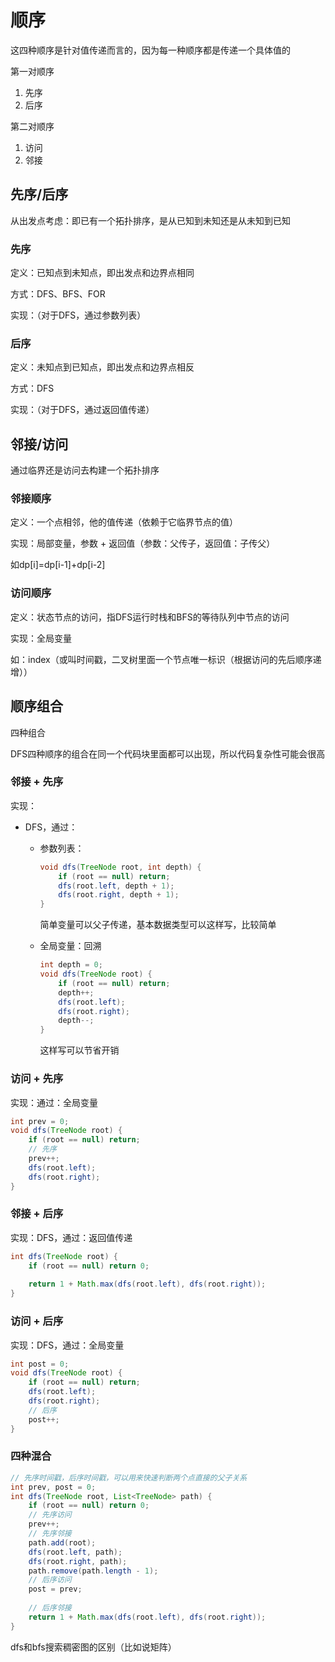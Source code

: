 # 顺序



这四种顺序是针对值传递而言的，因为每一种顺序都是传递一个具体值的

第一对顺序

1. 先序
2. 后序

第二对顺序

1. 访问
2. 邻接



## 先序/后序

从出发点考虑：即已有一个拓扑排序，是从已知到未知还是从未知到已知

### 先序

定义：已知点到未知点，即出发点和边界点相同

方式：DFS、BFS、FOR

实现：（对于DFS，通过参数列表）



### 后序

定义：未知点到已知点，即出发点和边界点相反

方式：DFS

实现：（对于DFS，通过返回值传递）



## 邻接/访问

通过临界还是访问去构建一个拓扑排序



### 邻接顺序

定义：一个点相邻，他的值传递（依赖于它临界节点的值）

实现：局部变量，参数 + 返回值（参数：父传子，返回值：子传父）

如dp[i]=dp[i-1]+dp[i-2]



### 访问顺序

定义：状态节点的访问，指DFS运行时栈和BFS的等待队列中节点的访问

实现：全局变量

如：index（或叫时间戳，二叉树里面一个节点唯一标识（根据访问的先后顺序递增））



## 顺序组合

四种组合



DFS四种顺序的组合在同一个代码块里面都可以出现，所以代码复杂性可能会很高



### 邻接 + 先序

实现：

- DFS，通过：

  - 参数列表：

    ```java
    void dfs(TreeNode root, int depth) {
        if (root == null) return;
        dfs(root.left, depth + 1);
        dfs(root.right, depth + 1);
    }
    ```

    简单变量可以父子传递，基本数据类型可以这样写，比较简单

  - 全局变量：回溯

    ```java
    int depth = 0;
    void dfs(TreeNode root) {
        if (root == null) return;
        depth++;
        dfs(root.left);
        dfs(root.right);
        depth--;
    }
    ```

    这样写可以节省开销



### 访问 + 先序

实现：通过：全局变量

```java
int prev = 0;
void dfs(TreeNode root) {
    if (root == null) return;
    // 先序
    prev++;
    dfs(root.left);
    dfs(root.right);
}
```





### 邻接 + 后序

实现：DFS，通过：返回值传递

```java
int dfs(TreeNode root) {
    if (root == null) return 0;
    
    return 1 + Math.max(dfs(root.left), dfs(root.right));
}
```





### 访问 + 后序

实现：DFS，通过：全局变量

```java
int post = 0;
void dfs(TreeNode root) {
    if (root == null) return;
    dfs(root.left);
    dfs(root.right);
    // 后序
    post++;
}
```





### 四种混合

```java
// 先序时间戳，后序时间戳，可以用来快速判断两个点直接的父子关系
int prev, post = 0;
int dfs(TreeNode root, List<TreeNode> path) {
    if (root == null) return 0;
    // 先序访问
    prev++;
    // 先序邻接
    path.add(root);
    dfs(root.left, path);
    dfs(root.right, path);
    path.remove(path.length - 1);
    // 后序访问
    post = prev;
    
    // 后序邻接
    return 1 + Math.max(dfs(root.left), dfs(root.right));
}
```



dfs和bfs搜索稠密图的区别（比如说矩阵）

